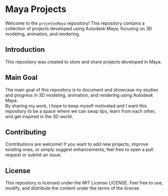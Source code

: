 # Maya Projects

Welcome to the `projetosMaya` repository! This repository contains a collection of projects developed using Autodesk Maya, focusing on 3D modeling, animation, and rendering.

## Introduction

This repository was created to store and share projects developed in Maya.

## Main Goal

The main goal of this repository is to document and showcase my studies and progress in 3D modeling, animation, and rendering using Autodesk Maya.  
By sharing my work, I hope to keep myself motivated and I want this repository to be a space where we can swap tips, learn from each other, and get inspired in the 3D world.


## Contributing

Contributions are welcome! If you want to add new projects, improve existing ones, or simply suggest enhancements, feel free to open a pull request or submit an issue.

## License

This repository is licensed under the MIT License LICENSE. Feel free to use, modify, and distribute the content under the terms of the license.
